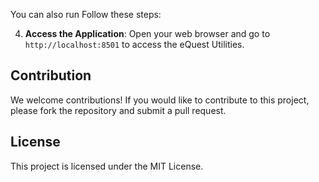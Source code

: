 
You can also run Follow these steps:

4. **Access the Application**:
    Open your web browser and go to `http://localhost:8501` to access the eQuest Utilities.

## Contribution

We welcome contributions! If you would like to contribute to this project, please fork the repository and submit a pull request.

## License

This project is licensed under the MIT License.
